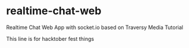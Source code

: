 # realtime-chat-web
Realtime Chat Web App with socket.io based on Traversy Media Tutorial

This line is for hacktober fest things
